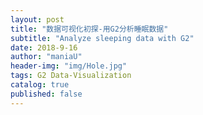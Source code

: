 ```yaml
---
layout: post
title: "数据可视化初探-用G2分析睡眠数据"
subtitle: "Analyze sleeping data with G2"
date: 2018-9-16
author: "maniaU"
header-img: "img/Hole.jpg"
tags: G2 Data-Visualization
catalog: true
published: false
---
```


<div id="mountNode"></div>

<div id="pieNode"></div>
<div id="radarNode"></div>
<div id="boxNode"></div>

<script src="/js/moment.js"></script>
<script src="https://gw.alipayobjects.com/os/antv/pkg/_antv.g2-3.2.8/dist/g2.min.js"></script>
<script src="https://gw.alipayobjects.com/os/antv/pkg/_antv.data-set-0.9.6/dist/data-set.min.js"></script>
<script>
var lineData = [
  {"month": "2017-1", "avg": 24968.18181818182},
  {"month": "2017-2", "avg": 25082.222222222223},
  {"month": "2017-3", "avg": 24936.774193548386},
  {"month": "2017-4", "avg": 24396},
  {"month": "2017-5", "avg": 25714.285714285714},
  {"month": "2017-6", "avg": 22760},
  {"month": "2017-7", "avg": 23498},
  {"month": "2017-8", "avg": 23178},
  {"month": "2017-9", "avg": 23198.571428571428},
  {"month": "2017-10", "avg": 23547.09677419355},
  {"month": "2017-11", "avg": 24668.88888888889},
  {"month": "2017-12", "avg": 25668.387096774193},
  {"month": "2018-1", "avg": 24514.83870967742},
  {"month": "2018-2", "avg": 24722.068965517243},
  {"month": "2018-3", "avg": 22894.736842105263},
  {"month": "2018-4", "avg": 25377.777777777777},
  {"month": "2018-5", "avg": 23483.571428571428},
  {"month": "2018-6", "avg": 21836},
  {"month": "2018-7", "avg": 21698.709677419356},
  {"month": "2018-8", "avg": 23662.758620689656}
]

var chart = new G2.Chart({
      container: "mountNode",
      forceFit: true,
      padding: [20, 20, 40, 30]
    });
    var newData = lineData.map(element => {
      element.avg = Number((element.avg / 3600).toFixed(2));
      var duration = moment.duration(element.avg * 1000);
      element.timeString = `${
        duration.get("hours") ? duration.get("hours") + "小时" : ""
      }${
        duration.get("minutes") ? duration.get("minutes") + "分" : ""
      }${duration.get("seconds")}`;
      return element;
    });
    chart.source(newData);
    chart.scale("avg", {
      min: 5,
      max: 8,
      alias: "睡眠平均时间(小时)"
    });
    chart.scale("month", {range: [0, 1], alias: "月份", tickCount: 10});
    chart.tooltip();
    chart.line().position("month*avg");
    chart
      .point()
      .position("month*avg")
      .size(4)
      .shape("circle")
      .style({
        stroke: "#fff",
        lineWidth: 1
      });
    chart.render();


var durationData = [
  {"duration": "3小时", "count": 10, "percent": 0.02},
  {"duration": "4小时", "count": 20, "percent": 0.03},
  {"duration": "5小时", "count": 55, "percent": 0.09},
  {"duration": "6小时", "count": 150, "percent": 0.25},
  {"duration": "7小时", "count": 219, "percent": 0.36},
  {"duration": "8小时", "count": 109, "percent": 0.18},
  {"duration": "9小时", "count": 33, "percent": 0.06},
  {"duration": "10小时", "count": 3, "percent": 0.01}
]

var pieChart = new G2.Chart({
      container: "pieNode",
      forceFit: true
    });
    pieChart.source(durationData, {
      percent: {
        formatter: function formatter(val) {
          val = val * 100 + "%";
          return val;
        }
      }
    });
    pieChart.coord("theta", {
      radius: 0.75
    });
    pieChart.tooltip({
      showTitle: false,
      itemTpl:
        '<li><span style="background-color:{color};" class="g2-tooltip-marker"></span>{name}: {value}次</li>'
    });
    pieChart
      .intervalStack()
      .position("percent")
      .color("duration")
      .label("percent", {
        formatter: function formatter(val, item) {
          return item.point.duration + ": " + val;
        }
      })
      .tooltip("duration*count", function(duration, count) {
        return {
          name: duration,
          value: count
        };
      })
      .style({
        lineWidth: 1,
        stroke: "#fff"
      });
    pieChart.render();

var weekdayData = [
  {
    "weekday": "星期一",
    "duration": 25189.53488372093,
    "awakeTime": 727.6744186046511,
    "lightSleepTime": 16702.325581395347,
    "soundSleepTime": 7759.53488372093
  },
  {
    "weekday": "星期二",
    "duration": 23471.566265060243,
    "awakeTime": 612.289156626506,
    "lightSleepTime": 15579.036144578313,
    "soundSleepTime": 7280.240963855422
  },
  {
    "weekday": "星期三",
    "duration": 24564,
    "awakeTime": 708,
    "lightSleepTime": 16171.764705882353,
    "soundSleepTime": 7684.235294117647
  },
  {
    "weekday": "星期四",
    "duration": 23055,
    "awakeTime": 747.1428571428571,
    "lightSleepTime": 15167.857142857143,
    "soundSleepTime": 7140
  },
  {
    "weekday": "星期五",
    "duration": 23456.55172413793,
    "awakeTime": 711.7241379310345,
    "lightSleepTime": 14666.896551724138,
    "soundSleepTime": 8077.931034482759
  },
  {
    "weekday": "星期六",
    "duration": 24133.483146067414,
    "awakeTime": 664.0449438202247,
    "lightSleepTime": 15974.831460674157,
    "soundSleepTime": 7494.606741573034
  },
  {
    "weekday": "星期天",
    "duration": 24564.418604651164,
    "awakeTime": 1017.2093023255813,
    "lightSleepTime": 16012.32558139535,
    "soundSleepTime": 7534.883720930233
  }
]
var newWeekdayData = weekdayData.map(one => {
  one.duration = Number((one.duration / 3600).toFixed(2));
  one.awakeTime = Number((one.awakeTime / 3600).toFixed(2));
  one.lightSleepTime = Number((one.lightSleepTime / 3600).toFixed(2));
  one.soundSleepTime = Number((one.soundSleepTime / 3600).toFixed(2));
  return one;
});
var DataView = DataSet.DataView
var dv = new DataView().source(newWeekdayData);
dv.transform({
  type: "fold",
  fields: ["duration", "lightSleepTime", "soundSleepTime"], // 展开字段集
  key: "weekDay", // key字段
  value: "time" // value字段
});
var radarChart = new G2.Chart({
  container: "radarNode",
  forceFit: true,
  padding: [20, 20, 95, 20]
});
radarChart.source(dv, {
  time: {
    min: 0,
    max: 8
  }
});
radarChart.coord("polar", {
  radius: 0.8
});
radarChart.axis("weekday", {
  line: null,
  tickLine: null,
  grid: {
    lineStyle: {
      lineDash: null
    },
    hideFirstLine: false
  }
});
radarChart.axis("time", {
  line: null,
  tickLine: null,
  grid: {
    type: "polygon",
    lineStyle: {
      lineDash: null
    }
  }
});
radarChart.legend("weekDay", {
  marker: "circle",
  offset: 30
});
radarChart
  .line()
  .position("weekday*time")
  .color("weekDay")
  .size(2);
radarChart
  .point()
  .position("weekday*time")
  .color("weekDay")
  .shape("circle")
  .size(4)
  .style({
    stroke: "#fff",
    lineWidth: 1,
    fillOpacity: 1
  });
radarChart.render();


var boxData = [
  {"startTime": 3.6, "endTime": 9.383333333333333},
  {"startTime": 1.9166666666666665, "endTime": 5.483333333333333},
  {"startTime": 1.25, "endTime": 9.133333333333333},
  {"startTime": 0.7666666666666667, "endTime": 6.016666666666667},
  {"startTime": 0.15, "endTime": 6.983333333333333},
  {"startTime": 1.55, "endTime": 9.316666666666666},
  {"startTime": 3.283333333333333, "endTime": 9.75},
  {"startTime": 2.066666666666667, "endTime": 9.616666666666667},
  {"startTime": 2.6333333333333333, "endTime": 8.55},
  {"startTime": 0.9833333333333333, "endTime": 8.183333333333334},
  {"startTime": 1.3, "endTime": 7.583333333333333},
  {"startTime": 2.966666666666667, "endTime": 9.433333333333334},
  {"startTime": 1.8666666666666667, "endTime": 9.3},
  {"startTime": 2.3833333333333333, "endTime": 8.966666666666667},
  {"startTime": 1.5666666666666667, "endTime": 10.066666666666666},
  {"startTime": 2.3, "endTime": 8.45},
  {"startTime": 0.5333333333333333, "endTime": 8.833333333333334},
  {"startTime": 1.1166666666666667, "endTime": 8.4},
  {"startTime": 0.8333333333333334, "endTime": 9.65},
  {"startTime": 1.6, "endTime": 9.816666666666666},
  {"startTime": 1.95, "endTime": 6.933333333333334},
  {"startTime": 23.7, "endTime": 9.05},
  {"startTime": 3.9833333333333334, "endTime": 11.65},
  {"startTime": 2.8, "endTime": 9.983333333333333},
  {"startTime": 1.1833333333333333, "endTime": 9.783333333333333},
  {"startTime": 2.65, "endTime": 9.966666666666667},
  {"startTime": 2.466666666666667, "endTime": 9.616666666666667},
  {"startTime": 1.1833333333333333, "endTime": 7.516666666666667},
  {"startTime": 1.1833333333333333, "endTime": 7.733333333333333},
  {"startTime": 2.9833333333333334, "endTime": 9.75},
  {"startTime": 1.9, "endTime": 8.45},
  {"startTime": 1.1833333333333333, "endTime": 10.05},
  {"startTime": 2.05, "endTime": 7.733333333333333},
  {"startTime": 1.6666666666666665, "endTime": 9.216666666666667},
  {"startTime": 1.2833333333333332, "endTime": 8.683333333333334},
  {"startTime": 2.3, "endTime": 10.033333333333333},
  {"startTime": 2.2666666666666666, "endTime": 8.4},
  {"startTime": 0.8666666666666667, "endTime": 7.733333333333333},
  {"startTime": 3.75, "endTime": 10.6},
  {"startTime": 1.7833333333333332, "endTime": 10.266666666666667},
  {"startTime": 2.2, "endTime": 7.766666666666667},
  {"startTime": 2.15, "endTime": 8.383333333333333},
  {"startTime": 1.2333333333333334, "endTime": 5.566666666666666},
  {"startTime": 0.9166666666666666, "endTime": 7.9},
  {"startTime": 1.95, "endTime": 8.966666666666667},
  {"startTime": 2.8666666666666667, "endTime": 8.966666666666667},
  {"startTime": 2, "endTime": 10.233333333333333},
  {"startTime": 1.2833333333333332, "endTime": 6.6},
  {"startTime": 23.616666666666667, "endTime": 8.266666666666667},
  {"startTime": 1.05, "endTime": 8.45},
  {"startTime": 0.9333333333333333, "endTime": 8.533333333333333},
  {"startTime": 0.7333333333333333, "endTime": 8.483333333333333},
  {"startTime": 3.066666666666667, "endTime": 9.566666666666666},
  {"startTime": 1.95, "endTime": 8.166666666666666},
  {"startTime": 1.2833333333333332, "endTime": 8.133333333333333},
  {"startTime": 0.75, "endTime": 7.95},
  {"startTime": 23.95, "endTime": 8.483333333333333},
  {"startTime": 1.2166666666666668, "endTime": 8.533333333333333},
  {"startTime": 1.9166666666666665, "endTime": 8.866666666666667},
  {"startTime": 0.9, "endTime": 9.733333333333333},
  {"startTime": 3.2, "endTime": 9.866666666666667},
  {"startTime": 3.8, "endTime": 8.1},
  {"startTime": 0.9833333333333333, "endTime": 8.9},
  {"startTime": 1.7666666666666666, "endTime": 8.5},
  {"startTime": 0.9, "endTime": 7.733333333333333},
  {"startTime": 1.1666666666666667, "endTime": 7.75},
  {"startTime": 1.6666666666666665, "endTime": 9.983333333333333},
  {"startTime": 1.2333333333333334, "endTime": 8.55},
  {"startTime": 0.4166666666666667, "endTime": 7.35},
  {"startTime": 2.0833333333333335, "endTime": 8.266666666666667},
  {"startTime": 2.3666666666666667, "endTime": 8.716666666666667},
  {"startTime": 1.5, "endTime": 8.85},
  {"startTime": 1.85, "endTime": 8.85},
  {"startTime": 1.5666666666666667, "endTime": 9.233333333333333},
  {"startTime": 2.1666666666666665, "endTime": 7.6},
  {"startTime": 1.4, "endTime": 8.316666666666666},
  {"startTime": 3.35, "endTime": 9.083333333333334},
  {"startTime": 0.5666666666666667, "endTime": 5.466666666666667},
  {"startTime": 1.1166666666666667, "endTime": 8.35},
  {"startTime": 1.3333333333333333, "endTime": 8.55},
  {"startTime": 1.6166666666666667, "endTime": 8.533333333333333},
  {"startTime": 2.0833333333333335, "endTime": 11.116666666666667},
  {"startTime": 0.8, "endTime": 8.916666666666666},
  {"startTime": 2.8666666666666667, "endTime": 8.866666666666667},
  {"startTime": 0, "endTime": 8.25},
  {"startTime": 1.0666666666666667, "endTime": 8},
  {"startTime": 1.55, "endTime": 8.7},
  {"startTime": 1.8, "endTime": 8.683333333333334},
  {"startTime": 1.6666666666666665, "endTime": 9.25},
  {"startTime": 0.8666666666666667, "endTime": 8.566666666666666},
  {"startTime": 1.1, "endTime": 8.45},
  {"startTime": 1.7666666666666666, "endTime": 7.866666666666667},
  {"startTime": 2.3333333333333335, "endTime": 9.016666666666667},
  {"startTime": 1.9833333333333334, "endTime": 8.6},
  {"startTime": 1.2166666666666668, "endTime": 8.566666666666666},
  {"startTime": 4.033333333333333, "endTime": 9.65},
  {"startTime": 1.65, "endTime": 7.733333333333333},
  {"startTime": 1.1166666666666667, "endTime": 8.233333333333333},
  {"startTime": 1.3833333333333333, "endTime": 4.666666666666667},
  {"startTime": 0.3333333333333333, "endTime": 8.483333333333333},
  {"startTime": 0.9833333333333333, "endTime": 8.566666666666666},
  {"startTime": 0.95, "endTime": 8.483333333333333},
  {"startTime": 1.0666666666666667, "endTime": 8.616666666666667},
  {"startTime": 0.6166666666666667, "endTime": 6.033333333333333},
  {"startTime": 1.25, "endTime": 6.916666666666667},
  {"startTime": 1.1, "endTime": 8.05},
  {"startTime": 3.2333333333333334, "endTime": 7.716666666666667},
  {"startTime": 0.36666666666666664, "endTime": 6.733333333333333},
  {"startTime": 0.85, "endTime": 8.066666666666666},
  {"startTime": 0.6, "endTime": 6.216666666666667},
  {"startTime": 0.48333333333333334, "endTime": 7.916666666666667},
  {"startTime": 4.3, "endTime": 9.016666666666667},
  {"startTime": 23.833333333333332, "endTime": 8.4},
  {"startTime": 0.16666666666666666, "endTime": 8.433333333333334},
  {"startTime": 1.3333333333333333, "endTime": 8.666666666666666},
  {"startTime": 1.5333333333333332, "endTime": 10.233333333333333},
  {"startTime": 0.31666666666666665, "endTime": 8.45},
  {"startTime": 23.85, "endTime": 7.35},
  {"startTime": 0.23333333333333334, "endTime": 6.933333333333334},
  {"startTime": 0.05, "endTime": 8.316666666666666},
  {"startTime": 2.4333333333333336, "endTime": 8.766666666666667},
  {"startTime": 1.55, "endTime": 8.7},
  {"startTime": 1.85, "endTime": 8.083333333333334},
  {"startTime": 1.5166666666666666, "endTime": 7.866666666666667},
  {"startTime": 23.133333333333333, "endTime": 8.4},
  {"startTime": 1.0666666666666667, "endTime": 8.866666666666667},
  {"startTime": 2.6666666666666665, "endTime": 7.8},
  {"startTime": 1.55, "endTime": 8.55},
  {"startTime": 1.2833333333333332, "endTime": 9.283333333333333},
  {"startTime": 2.0166666666666666, "endTime": 8.4},
  {"startTime": 2.2666666666666666, "endTime": 11.416666666666666},
  {"startTime": 1.15, "endTime": 7.35},
  {"startTime": 1.8333333333333335, "endTime": 7.416666666666667},
  {"startTime": 0.9833333333333333, "endTime": 8.616666666666667},
  {"startTime": 2.4833333333333334, "endTime": 8.516666666666667},
  {"startTime": 1.9166666666666665, "endTime": 8.633333333333333},
  {"startTime": 1.9666666666666668, "endTime": 8.866666666666667},
  {"startTime": 1.4666666666666668, "endTime": 7.983333333333333},
  {"startTime": 1.4666666666666668, "endTime": 8.5},
  {"startTime": 2.75, "endTime": 8.416666666666666},
  {"startTime": 2.25, "endTime": 7.666666666666667},
  {"startTime": 0.7, "endTime": 9.683333333333334},
  {"startTime": 1.75, "endTime": 8.483333333333333},
  {"startTime": 2.75, "endTime": 8.366666666666667},
  {"startTime": 2.2666666666666666, "endTime": 8.766666666666667},
  {"startTime": 2.7666666666666666, "endTime": 8.8},
  {"startTime": 2.1166666666666667, "endTime": 9.033333333333333},
  {"startTime": 3.3166666666666664, "endTime": 8.816666666666666},
  {"startTime": 2.95, "endTime": 9.483333333333333},
  {"startTime": 1.8333333333333335, "endTime": 8.683333333333334},
  {"startTime": 4.033333333333333, "endTime": 8.75},
  {"startTime": 2.033333333333333, "endTime": 8.966666666666667},
  {"startTime": 1.7833333333333332, "endTime": 8.333333333333334},
  {"startTime": 4.616666666666667, "endTime": 9.133333333333333},
  {"startTime": 0.95, "endTime": 8.116666666666667},
  {"startTime": 2.8, "endTime": 7.733333333333333},
  {"startTime": 1, "endTime": 8.683333333333334},
  {"startTime": 3.2, "endTime": 8.483333333333333},
  {"startTime": 1.45, "endTime": 8.383333333333333},
  {"startTime": 1.4166666666666667, "endTime": 4.716666666666667},
  {"startTime": 3.3166666666666664, "endTime": 8.233333333333333},
  {"startTime": 1.8333333333333335, "endTime": 8.9},
  {"startTime": 2.8166666666666664, "endTime": 9.4},
  {"startTime": 1.1833333333333333, "endTime": 9},
  {"startTime": 1.95, "endTime": 8.666666666666666},
  {"startTime": 1.6166666666666667, "endTime": 8.616666666666667},
  {"startTime": 0.9833333333333333, "endTime": 7.266666666666667},
  {"startTime": 0.9833333333333333, "endTime": 8.466666666666667},
  {"startTime": 3.65, "endTime": 9.9},
  {"startTime": 1.2333333333333334, "endTime": 7.9},
  {"startTime": 1.0833333333333333, "endTime": 8.283333333333333},
  {"startTime": 0.75, "endTime": 8.25},
  {"startTime": 0.7666666666666667, "endTime": 8.333333333333334},
  {"startTime": 1.05, "endTime": 8.316666666666666},
  {"startTime": 2.4166666666666665, "endTime": 8.55},
  {"startTime": 0.9166666666666666, "endTime": 8.233333333333333},
  {"startTime": 1.95, "endTime": 9.916666666666666},
  {"startTime": 1.8166666666666667, "endTime": 8.7},
  {"startTime": 0.95, "endTime": 8.25},
  {"startTime": 1.9333333333333333, "endTime": 7.683333333333334},
  {"startTime": 3.3666666666666667, "endTime": 8.733333333333333},
  {"startTime": 3.0166666666666666, "endTime": 8.65},
  {"startTime": 2.7, "endTime": 8.266666666666667},
  {"startTime": 2.75, "endTime": 8.45},
  {"startTime": 1.85, "endTime": 8.883333333333333},
  {"startTime": 1.6833333333333333, "endTime": 8.766666666666667},
  {"startTime": 1.6333333333333333, "endTime": 8.983333333333333},
  {"startTime": 1.15, "endTime": 8.266666666666667},
  {"startTime": 2.4333333333333336, "endTime": 8.9},
  {"startTime": 2.25, "endTime": 7.033333333333333},
  {"startTime": 1.9333333333333333, "endTime": 8.716666666666667},
  {"startTime": 3.066666666666667, "endTime": 7.766666666666667},
  {"startTime": 1.5333333333333332, "endTime": 8.066666666666666},
  {"startTime": 2.8333333333333335, "endTime": 8.366666666666667},
  {"startTime": 1.75, "endTime": 8.516666666666667},
  {"startTime": 2.216666666666667, "endTime": 8.566666666666666},
  {"startTime": 3.2333333333333334, "endTime": 8.866666666666667},
  {"startTime": 1, "endTime": 8.616666666666667},
  {"startTime": 1.7166666666666668, "endTime": 6.283333333333333},
  {"startTime": 1.25, "endTime": 8.816666666666666},
  {"startTime": 2.4, "endTime": 8.85},
  {"startTime": 2.5666666666666664, "endTime": 8.75},
  {"startTime": 3.1333333333333333, "endTime": 8.9},
  {"startTime": 3.2333333333333334, "endTime": 9.733333333333333},
  {"startTime": 2.3166666666666664, "endTime": 7.816666666666666},
  {"startTime": 4.066666666666666, "endTime": 9.066666666666666},
  {"startTime": 4.05, "endTime": 8.9},
  {"startTime": 1.9166666666666665, "endTime": 9.466666666666667},
  {"startTime": 0.5333333333333333, "endTime": 8.95},
  {"startTime": 3.6166666666666667, "endTime": 8.283333333333333},
  {"startTime": 23.75, "endTime": 7.833333333333333},
  {"startTime": 1.1666666666666667, "endTime": 8.133333333333333},
  {"startTime": 0.5666666666666667, "endTime": 8.916666666666666},
  {"startTime": 3.3666666666666667, "endTime": 10.133333333333333},
  {"startTime": 1.75, "endTime": 8.183333333333334},
  {"startTime": 3.05, "endTime": 8.216666666666667},
  {"startTime": 3.066666666666667, "endTime": 9.1},
  {"startTime": 0.9833333333333333, "endTime": 8.116666666666667},
  {"startTime": 0.7333333333333333, "endTime": 8.1},
  {"startTime": 0.08333333333333333, "endTime": 8.333333333333334},
  {"startTime": 1.2666666666666666, "endTime": 7.85},
  {"startTime": 22.566666666666666, "endTime": 3.4166666666666665},
  {"startTime": 4.8, "endTime": 9.166666666666666},
  {"startTime": 2.85, "endTime": 9.783333333333333},
  {"startTime": 1.3833333333333333, "endTime": 8.466666666666667},
  {"startTime": 0.6833333333333333, "endTime": 8.266666666666667},
  {"startTime": 1.4833333333333334, "endTime": 7.583333333333333},
  {"startTime": 1.9333333333333333, "endTime": 8.016666666666667},
  {"startTime": 1.2333333333333334, "endTime": 8.333333333333334},
  {"startTime": 2.8, "endTime": 7.616666666666667},
  {"startTime": 0.13333333333333333, "endTime": 7.066666666666666},
  {"startTime": 0.7666666666666667, "endTime": 8.383333333333333},
  {"startTime": 1, "endTime": 8.616666666666667},
  {"startTime": 0.9, "endTime": 8.483333333333333},
  {"startTime": 2, "endTime": 7.866666666666667},
  {"startTime": 1.7833333333333332, "endTime": 6.916666666666667},
  {"startTime": 0.6666666666666666, "endTime": 7.433333333333334},
  {"startTime": 1.5666666666666667, "endTime": 10.25},
  {"startTime": 1.3833333333333333, "endTime": 7.816666666666666},
  {"startTime": 1.1333333333333333, "endTime": 8.016666666666667},
  {"startTime": 1.3666666666666667, "endTime": 8.433333333333334},
  {"startTime": 2.216666666666667, "endTime": 9.05},
  {"startTime": 1.5, "endTime": 9.033333333333333},
  {"startTime": 2.283333333333333, "endTime": 9.683333333333334},
  {"startTime": 1.45, "endTime": 8.8},
  {"startTime": 3.283333333333333, "endTime": 9.316666666666666},
  {"startTime": 4.016666666666667, "endTime": 9.05},
  {"startTime": 1.0333333333333334, "endTime": 8.05},
  {"startTime": 1.65, "endTime": 8.116666666666667},
  {"startTime": 23.066666666666666, "endTime": 5.95},
  {"startTime": 0.8833333333333333, "endTime": 8.183333333333334},
  {"startTime": 2.533333333333333, "endTime": 8.316666666666666},
  {"startTime": 3.0166666666666666, "endTime": 8.45},
  {"startTime": 0.9, "endTime": 4.4},
  {"startTime": 4.816666666666666, "endTime": 8.833333333333334},
  {"startTime": 3.25, "endTime": 8.6},
  {"startTime": 1.0666666666666667, "endTime": 8.816666666666666},
  {"startTime": 2.7333333333333334, "endTime": 10.183333333333334},
  {"startTime": 1.5, "endTime": 8.383333333333333},
  {"startTime": 1.95, "endTime": 5.4},
  {"startTime": 0.4666666666666667, "endTime": 6.583333333333333},
  {"startTime": 1.25, "endTime": 6.65},
  {"startTime": 2.1, "endTime": 8.783333333333333},
  {"startTime": 1.5166666666666666, "endTime": 6.016666666666667},
  {"startTime": 1.2166666666666668, "endTime": 5.766666666666667},
  {"startTime": 0.016666666666666666, "endTime": 9.016666666666667},
  {"startTime": 3.3833333333333333, "endTime": 8.6},
  {"startTime": 1.3, "endTime": 8.483333333333333},
  {"startTime": 0.7166666666666667, "endTime": 8.333333333333334},
  {"startTime": 1.55, "endTime": 8.283333333333333},
  {"startTime": 1.5, "endTime": 9.45},
  {"startTime": 0.7166666666666667, "endTime": 8.033333333333333},
  {"startTime": 1.0666666666666667, "endTime": 8.516666666666667},
  {"startTime": 1.45, "endTime": 8.066666666666666},
  {"startTime": 1.8, "endTime": 8.716666666666667},
  {"startTime": 2.4166666666666665, "endTime": 8.8},
  {"startTime": 1.9333333333333333, "endTime": 10.55},
  {"startTime": 3.8666666666666667, "endTime": 9.416666666666666},
  {"startTime": 2.6833333333333336, "endTime": 8.6},
  {"startTime": 0.45, "endTime": 7.583333333333333},
  {"startTime": 1.0833333333333333, "endTime": 7.233333333333333},
  {"startTime": 1.5166666666666666, "endTime": 7.716666666666667},
  {"startTime": 0.9666666666666667, "endTime": 8.2},
  {"startTime": 1.0333333333333334, "endTime": 7.2},
  {"startTime": 2.4333333333333336, "endTime": 8.65},
  {"startTime": 1.35, "endTime": 7.966666666666667},
  {"startTime": 3.1333333333333333, "endTime": 8.933333333333334},
  {"startTime": 3.1, "endTime": 7.15},
  {"startTime": 0.8333333333333334, "endTime": 8.35},
  {"startTime": 0.7666666666666667, "endTime": 7.45},
  {"startTime": 0.85, "endTime": 7.6},
  {"startTime": 0.38333333333333336, "endTime": 7.566666666666666},
  {"startTime": 1.1333333333333333, "endTime": 7.416666666666667},
  {"startTime": 1.0166666666666666, "endTime": 7.6},
  {"startTime": 1.8166666666666667, "endTime": 8.85},
  {"startTime": 23.916666666666668, "endTime": 8.366666666666667},
  {"startTime": 1.75, "endTime": 8.2},
  {"startTime": 2.6333333333333333, "endTime": 9.266666666666667},
  {"startTime": 1.75, "endTime": 8.283333333333333},
  {"startTime": 23.733333333333334, "endTime": 8.283333333333333},
  {"startTime": 2.1, "endTime": 8.15},
  {"startTime": 1.5166666666666666, "endTime": 7.15},
  {"startTime": 1.8833333333333333, "endTime": 8.516666666666667},
  {"startTime": 1.6166666666666667, "endTime": 8.733333333333333},
  {"startTime": 1.6666666666666665, "endTime": 7.966666666666667},
  {"startTime": 23.5, "endTime": 7.133333333333334},
  {"startTime": 0.18333333333333332, "endTime": 7.5},
  {"startTime": 0.38333333333333336, "endTime": 8.35},
  {"startTime": 2.2, "endTime": 8.5},
  {"startTime": 22.133333333333333, "endTime": 5.733333333333333},
  {"startTime": 2.6, "endTime": 8.916666666666666},
  {"startTime": 0.7833333333333333, "endTime": 8.383333333333333},
  {"startTime": 1.0166666666666666, "endTime": 7.066666666666666},
  {"startTime": 1.05, "endTime": 8.85},
  {"startTime": 1.7333333333333334, "endTime": 8.766666666666667},
  {"startTime": 1.55, "endTime": 7.883333333333333},
  {"startTime": 0.9833333333333333, "endTime": 7.933333333333334},
  {"startTime": 0.65, "endTime": 8.566666666666666},
  {"startTime": 0.5333333333333333, "endTime": 8.85},
  {"startTime": 23.7, "endTime": 6.55},
  {"startTime": 3.5, "endTime": 9.533333333333333},
  {"startTime": 1.5166666666666666, "endTime": 7.65},
  {"startTime": 1.3, "endTime": 9.383333333333333},
  {"startTime": 0.7, "endTime": 9.283333333333333},
  {"startTime": 4.15, "endTime": 8.733333333333333},
  {"startTime": 0.6166666666666667, "endTime": 8.35},
  {"startTime": 0.65, "endTime": 7.233333333333333},
  {"startTime": 2.6, "endTime": 7.766666666666667},
  {"startTime": 23.333333333333332, "endTime": 7.016666666666667},
  {"startTime": 23.533333333333335, "endTime": 9.916666666666666},
  {"startTime": 1.3, "endTime": 8.533333333333333},
  {"startTime": 4.45, "endTime": 8.666666666666666},
  {"startTime": 0.55, "endTime": 8.95},
  {"startTime": 1.7333333333333334, "endTime": 8.15},
  {"startTime": 0.8833333333333333, "endTime": 9},
  {"startTime": 0.45, "endTime": 7.333333333333333},
  {"startTime": 0.65, "endTime": 9.633333333333333},
  {"startTime": 0.36666666666666664, "endTime": 9.683333333333334},
  {"startTime": 0.5666666666666667, "endTime": 7.533333333333333},
  {"startTime": 1.5166666666666666, "endTime": 8.316666666666666},
  {"startTime": 1.2666666666666666, "endTime": 7.666666666666667},
  {"startTime": 1.0166666666666666, "endTime": 8.75},
  {"startTime": 1.9833333333333334, "endTime": 8.35},
  {"startTime": 1.9833333333333334, "endTime": 6.216666666666667},
  {"startTime": 23.85, "endTime": 8.45},
  {"startTime": 1.7333333333333334, "endTime": 8.766666666666667},
  {"startTime": 1.55, "endTime": 7.883333333333333},
  {"startTime": 0.9833333333333333, "endTime": 7.933333333333334},
  {"startTime": 0.65, "endTime": 8.566666666666666},
  {"startTime": 0.5333333333333333, "endTime": 8.85},
  {"startTime": 23.7, "endTime": 6.55},
  {"startTime": 3.5, "endTime": 9.533333333333333},
  {"startTime": 1.5166666666666666, "endTime": 7.65},
  {"startTime": 1.3, "endTime": 9.383333333333333},
  {"startTime": 0.7, "endTime": 9.283333333333333},
  {"startTime": 4.15, "endTime": 8.733333333333333},
  {"startTime": 0.6166666666666667, "endTime": 8.35},
  {"startTime": 0.65, "endTime": 7.233333333333333},
  {"startTime": 2.6, "endTime": 7.766666666666667},
  {"startTime": 23.333333333333332, "endTime": 7.016666666666667},
  {"startTime": 23.533333333333335, "endTime": 9.916666666666666},
  {"startTime": 1.3, "endTime": 8.533333333333333},
  {"startTime": 4.45, "endTime": 8.666666666666666},
  {"startTime": 0.55, "endTime": 8.95},
  {"startTime": 1.7333333333333334, "endTime": 8.15},
  {"startTime": 0.8833333333333333, "endTime": 9},
  {"startTime": 0.45, "endTime": 7.333333333333333},
  {"startTime": 0.65, "endTime": 9.633333333333333},
  {"startTime": 0.36666666666666664, "endTime": 9.683333333333334},
  {"startTime": 0.5666666666666667, "endTime": 7.533333333333333},
  {"startTime": 1.5166666666666666, "endTime": 8.316666666666666},
  {"startTime": 1.2666666666666666, "endTime": 7.666666666666667},
  {"startTime": 1.0166666666666666, "endTime": 8.75},
  {"startTime": 1.9833333333333334, "endTime": 8.35},
  {"startTime": 1.9833333333333334, "endTime": 6.216666666666667},
  {"startTime": 23.85, "endTime": 8.45},
  {"startTime": 0.9333333333333333, "endTime": 6.783333333333333},
  {"startTime": 0.23333333333333334, "endTime": 8.733333333333333},
  {"startTime": 1.45, "endTime": 8.216666666666667},
  {"startTime": 1.1, "endTime": 8.633333333333333},
  {"startTime": 1.4333333333333333, "endTime": 8.366666666666667},
  {"startTime": 2.2666666666666666, "endTime": 8.133333333333333},
  {"startTime": 23.283333333333335, "endTime": 7.816666666666666},
  {"startTime": 1.55, "endTime": 8.783333333333333},
  {"startTime": 1.2, "endTime": 8.633333333333333},
  {"startTime": 1.1833333333333333, "endTime": 8.95},
  {"startTime": 1.1333333333333333, "endTime": 8.766666666666667},
  {"startTime": 1.6166666666666667, "endTime": 8.416666666666666},
  {"startTime": 3.4333333333333336, "endTime": 9.633333333333333},
  {"startTime": 1.2666666666666666, "endTime": 9.016666666666667},
  {"startTime": 1.0666666666666667, "endTime": 7.366666666666666},
  {"startTime": 2.5166666666666666, "endTime": 8.216666666666667},
  {"startTime": 2, "endTime": 7.533333333333333},
  {"startTime": 1.8, "endTime": 7.816666666666666},
  {"startTime": 2.466666666666667, "endTime": 8.4},
  {"startTime": 1.7833333333333332, "endTime": 8.566666666666666},
  {"startTime": 3.8333333333333335, "endTime": 8.066666666666666},
  {"startTime": 1.8166666666666667, "endTime": 8.55},
  {"startTime": 0.8666666666666667, "endTime": 8.483333333333333},
  {"startTime": 1.55, "endTime": 8.2},
  {"startTime": 2.3333333333333335, "endTime": 8.566666666666666},
  {"startTime": 0.9666666666666667, "endTime": 8.216666666666667},
  {"startTime": 1.1, "endTime": 9.05},
  {"startTime": 1.9, "endTime": 10.283333333333333},
  {"startTime": 2.1166666666666667, "endTime": 8.5},
  {"startTime": 1.3666666666666667, "endTime": 8.066666666666666},
  {"startTime": 3.05, "endTime": 8.95},
  {"startTime": 2.0166666666666666, "endTime": 8.433333333333334},
  {"startTime": 1.45, "endTime": 8.016666666666667},
  {"startTime": 0.8833333333333333, "endTime": 10.6},
  {"startTime": 3.7666666666666666, "endTime": 8.733333333333333},
  {"startTime": 0.8333333333333334, "endTime": 8.416666666666666},
  {"startTime": 0.9333333333333333, "endTime": 8.516666666666667},
  {"startTime": 1.6833333333333333, "endTime": 7.216666666666667},
  {"startTime": 2.4833333333333334, "endTime": 8.283333333333333},
  {"startTime": 1.5833333333333335, "endTime": 8.616666666666667},
  {"startTime": 2.4833333333333334, "endTime": 9.9},
  {"startTime": 2.15, "endTime": 8.9},
  {"startTime": 3.4, "endTime": 9.133333333333333},
  {"startTime": 1.7, "endTime": 8.583333333333334},
  {"startTime": 1.5, "endTime": 8.316666666666666},
  {"startTime": 23.8, "endTime": 10.916666666666666},
  {"startTime": 4.4, "endTime": 10.3},
  {"startTime": 3.283333333333333, "endTime": 8.433333333333334},
  {"startTime": 2.1666666666666665, "endTime": 9.566666666666666},
  {"startTime": 21.9, "endTime": 0.55},
  {"startTime": 2.95, "endTime": 11.183333333333334},
  {"startTime": 23.9, "endTime": 8.3},
  {"startTime": 4.116666666666666, "endTime": 9.083333333333334},
  {"startTime": 1.3333333333333333, "endTime": 8.866666666666667},
  {"startTime": 0.8833333333333333, "endTime": 7.783333333333333},
  {"startTime": 1.3, "endTime": 9.033333333333333},
  {"startTime": 3.3833333333333333, "endTime": 10.516666666666667},
  {"startTime": 2.5833333333333335, "endTime": 8.633333333333333},
  {"startTime": 0.85, "endTime": 8.616666666666667},
  {"startTime": 1.6, "endTime": 9.016666666666667},
  {"startTime": 2.15, "endTime": 8.433333333333334},
  {"startTime": 0.8, "endTime": 8.65},
  {"startTime": 4.416666666666667, "endTime": 8.65},
  {"startTime": 2.2333333333333334, "endTime": 7.916666666666667},
  {"startTime": 0.21666666666666667, "endTime": 7.633333333333333},
  {"startTime": 1.0166666666666666, "endTime": 7.883333333333333},
  {"startTime": 0.15, "endTime": 7.4},
  {"startTime": 1.2, "endTime": 8.133333333333333},
  {"startTime": 0.7833333333333333, "endTime": 8.7},
  {"startTime": 2.066666666666667, "endTime": 9.05},
  {"startTime": 2.85, "endTime": 8.55},
  {"startTime": 0.4166666666666667, "endTime": 7.2},
  {"startTime": 1.2, "endTime": 8.383333333333333},
  {"startTime": 0.5, "endTime": 7.466666666666667},
  {"startTime": 2.6833333333333336, "endTime": 8.5},
  {"startTime": 2.533333333333333, "endTime": 8.733333333333333},
  {"startTime": 4.55, "endTime": 10.233333333333333},
  {"startTime": 3.65, "endTime": 6.733333333333333},
  {"startTime": 2.783333333333333, "endTime": 8.783333333333333},
  {"startTime": 0.5333333333333333, "endTime": 7.133333333333334},
  {"startTime": 2.5166666666666666, "endTime": 8.133333333333333},
  {"startTime": 0.5666666666666667, "endTime": 9.283333333333333},
  {"startTime": 23.85, "endTime": 8.416666666666666},
  {"startTime": 1.95, "endTime": 8.633333333333333},
  {"startTime": 0.18333333333333332, "endTime": 7.316666666666666},
  {"startTime": 0.31666666666666665, "endTime": 8.4},
  {"startTime": 0.5333333333333333, "endTime": 8.316666666666666},
  {"startTime": 1.2666666666666666, "endTime": 8.033333333333333},
  {"startTime": 0.7333333333333333, "endTime": 7.766666666666667},
  {"startTime": 1.75, "endTime": 8.95},
  {"startTime": 1.1666666666666667, "endTime": 9},
  {"startTime": 1.0666666666666667, "endTime": 8.05},
  {"startTime": 1.5, "endTime": 8.283333333333333},
  {"startTime": 2.2, "endTime": 7.5},
  {"startTime": 1.0833333333333333, "endTime": 8.516666666666667},
  {"startTime": 3.15, "endTime": 8.866666666666667},
  {"startTime": 0.9666666666666667, "endTime": 8.933333333333334},
  {"startTime": 0.7333333333333333, "endTime": 8.6},
  {"startTime": 3.033333333333333, "endTime": 8.7},
  {"startTime": 1.7, "endTime": 8.766666666666667},
  {"startTime": 1.3333333333333333, "endTime": 8.816666666666666},
  {"startTime": 1.4333333333333333, "endTime": 8.583333333333334},
  {"startTime": 1.1333333333333333, "endTime": 7.15},
  {"startTime": 0.9666666666666667, "endTime": 8.066666666666666},
  {"startTime": 0.75, "endTime": 7.933333333333334},
  {"startTime": 1.6166666666666667, "endTime": 8.216666666666667},
  {"startTime": 0.8, "endTime": 7.2},
  {"startTime": 0.9666666666666667, "endTime": 8.6},
  {"startTime": 0.31666666666666665, "endTime": 6.933333333333334},
  {"startTime": 0.65, "endTime": 8.083333333333334},
  {"startTime": 2.65, "endTime": 8.716666666666667},
  {"startTime": 1.5833333333333335, "endTime": 7.45},
  {"startTime": 1.9, "endTime": 8.05},
  {"startTime": 0.9, "endTime": 7.35},
  {"startTime": 23.083333333333332, "endTime": 6.783333333333333},
  {"startTime": 0.8666666666666667, "endTime": 7.766666666666667},
  {"startTime": 0.65, "endTime": 7.416666666666667},
  {"startTime": 1.25, "endTime": 7.9},
  {"startTime": 1.3, "endTime": 6.683333333333334},
  {"startTime": 2.3666666666666667, "endTime": 8.233333333333333},
  {"startTime": 2.25, "endTime": 8.283333333333333},
  {"startTime": 0.95, "endTime": 8.183333333333334},
  {"startTime": 20.166666666666668, "endTime": 0.016666666666666666},
  {"startTime": 22.716666666666665, "endTime": 4.816666666666666},
  {"startTime": 22.766666666666666, "endTime": 6.933333333333334},
  {"startTime": 0.6666666666666666, "endTime": 7.05},
  {"startTime": 1.0333333333333334, "endTime": 5.966666666666667},
  {"startTime": 23.083333333333332, "endTime": 4.35},
  {"startTime": 22.733333333333334, "endTime": 5.633333333333333},
  {"startTime": 23.566666666666666, "endTime": 7.533333333333333},
  {"startTime": 23.166666666666668, "endTime": 6.566666666666666},
  {"startTime": 0.7666666666666667, "endTime": 5.566666666666666},
  {"startTime": 21.8, "endTime": 6.95},
  {"startTime": 23.35, "endTime": 5.933333333333334},
  {"startTime": 23.65, "endTime": 7.383333333333334},
  {"startTime": 0.5333333333333333, "endTime": 6.166666666666667},
  {"startTime": 1.4166666666666667, "endTime": 7.483333333333333},
  {"startTime": 0.06666666666666667, "endTime": 2.716666666666667},
  {"startTime": 3.2333333333333334, "endTime": 8.066666666666666},
  {"startTime": 1.8833333333333333, "endTime": 8.033333333333333},
  {"startTime": 1.5166666666666666, "endTime": 7.3},
  {"startTime": 2.216666666666667, "endTime": 8.833333333333334},
  {"startTime": 1.0333333333333334, "endTime": 7.016666666666667},
  {"startTime": 2.1333333333333333, "endTime": 7.666666666666667},
  {"startTime": 1.2666666666666666, "endTime": 7.533333333333333},
  {"startTime": 1.4, "endTime": 8.483333333333333},
  {"startTime": 0.55, "endTime": 7.15},
  {"startTime": 0.13333333333333333, "endTime": 6.783333333333333},
  {"startTime": 1.8166666666666667, "endTime": 8.35},
  {"startTime": 4.05, "endTime": 9.866666666666667},
  {"startTime": 23.816666666666666, "endTime": 2.5166666666666666},
  {"startTime": 1.5666666666666667, "endTime": 9.283333333333333},
  {"startTime": 0.8833333333333333, "endTime": 8.216666666666667},
  {"startTime": 2.8833333333333333, "endTime": 8.066666666666666},
  {"startTime": 2.6166666666666667, "endTime": 7.983333333333333},
  {"startTime": 4.633333333333333, "endTime": 10.083333333333334},
  {"startTime": 3.35, "endTime": 10.3},
  {"startTime": 4.1, "endTime": 10.35},
  {"startTime": 1.8, "endTime": 9.35},
  {"startTime": 0.5, "endTime": 7.65},
  {"startTime": 4.283333333333333, "endTime": 8.55},
  {"startTime": 1.4333333333333333, "endTime": 8.366666666666667},
  {"startTime": 0.5333333333333333, "endTime": 6.95},
  {"startTime": 1.6, "endTime": 8.366666666666667},
  {"startTime": 4, "endTime": 8.866666666666667},
  {"startTime": 4.916666666666667, "endTime": 8.333333333333334},
  {"startTime": 1.9, "endTime": 8.433333333333334},
  {"startTime": 0.18333333333333332, "endTime": 8.216666666666667},
  {"startTime": 1.6333333333333333, "endTime": 8.183333333333334},
  {"startTime": 1.8666666666666667, "endTime": 8.283333333333333},
  {"startTime": 1.0833333333333333, "endTime": 8.6},
  {"startTime": 0.21666666666666667, "endTime": 6.55},
  {"startTime": 1.05, "endTime": 8.05},
  {"startTime": 4.433333333333334, "endTime": 8},
  {"startTime": 0.4666666666666667, "endTime": 3.1166666666666667},
  {"startTime": 4.733333333333333, "endTime": 7.75},
  {"startTime": 0.65, "endTime": 7.516666666666667},
  {"startTime": 1.8666666666666667, "endTime": 9.283333333333333},
  {"startTime": 1.85, "endTime": 9.316666666666666},
  {"startTime": 1.6833333333333333, "endTime": 5.933333333333334},
  {"startTime": 2.1333333333333333, "endTime": 6.966666666666667},
  {"startTime": 2.2333333333333334, "endTime": 7.066666666666666},
  {"startTime": 2.4333333333333336, "endTime": 6.516666666666667},
  {"startTime": 23.75, "endTime": 7.516666666666667},
  {"startTime": 1.9833333333333334, "endTime": 9.45},
  {"startTime": 0.45, "endTime": 7.716666666666667},
  {"startTime": 1.45, "endTime": 7.366666666666666},
  {"startTime": 0.48333333333333334, "endTime": 6.933333333333334},
  {"startTime": 0.7, "endTime": 7.166666666666667},
  {"startTime": 0.7166666666666667, "endTime": 6.783333333333333},
  {"startTime": 23.516666666666666, "endTime": 7.233333333333333},
  {"startTime": 4, "endTime": 9.55},
  {"startTime": 1.9, "endTime": 8.466666666666667},
  {"startTime": 0.13333333333333333, "endTime": 7.316666666666666},
  {"startTime": 1.1, "endTime": 7.883333333333333},
  {"startTime": 1.9166666666666665, "endTime": 7.283333333333333},
  {"startTime": 1.3, "endTime": 7.383333333333334},
  {"startTime": 23.116666666666667, "endTime": 7.35},
  {"startTime": 1.1, "endTime": 8.6},
  {"startTime": 0.35, "endTime": 8.966666666666667},
  {"startTime": 0.11666666666666667, "endTime": 6.416666666666667},
  {"startTime": 0.11666666666666667, "endTime": 7.166666666666667},
  {"startTime": 0.5333333333333333, "endTime": 7.216666666666667},
  {"startTime": 1.8166666666666667, "endTime": 6.9},
  {"startTime": 0.5166666666666667, "endTime": 7.016666666666667},
  {"startTime": 2.3, "endTime": 8.9},
  {"startTime": 0.18333333333333332, "endTime": 9.633333333333333},
  {"startTime": 0.95, "endTime": 7.15},
  {"startTime": 23.633333333333333, "endTime": 7.25},
  {"startTime": 23.8, "endTime": 6.766666666666667},
  {"startTime": 0.13333333333333333, "endTime": 6.816666666666666},
  {"startTime": 23.766666666666666, "endTime": 7.066666666666666},
  {"startTime": 2.4833333333333334, "endTime": 8.8},
  {"startTime": 2.183333333333333, "endTime": 8.516666666666667},
  {"startTime": 0.31666666666666665, "endTime": 7.116666666666666},
  {"startTime": 0.2, "endTime": 6.633333333333333},
  {"startTime": 23.833333333333332, "endTime": 6.783333333333333},
  {"startTime": 0.8666666666666667, "endTime": 7.066666666666666},
  {"startTime": 1.0166666666666666, "endTime": 7.066666666666666},
  {"startTime": 23.616666666666667, "endTime": 7.266666666666667},
  {"startTime": 1.9, "endTime": 6.933333333333334},
  {"startTime": 2.7, "endTime": 7.333333333333333},
  {"startTime": 3.2, "endTime": 7.316666666666666},
  {"startTime": 1.5, "endTime": 7.366666666666666}
]
var ds = new DataSet({
  state: {
    sizeEncoding: false
  }
});
var dv = ds.createView("diamond").source(boxData);
dv.transform({
  type: "map",
  callback(row) {
    // 加工数据后返回新的一行，默认返回行数据本身
    if (row.startTime > 12) {
      row.startTime = row.startTime - 24;
    }
    return row;
  }
});
dv.transform({
  sizeByCount: false, // calculate bin size by binning count
  type: "bin.rectangle",
  fields: ["startTime", "endTime"], // 对应坐标轴上的一个点
  bins: [20, 10]
});

var boxChart = new G2.Chart({
  container: "boxNode",
  forceFit: true,
});
boxChart.source(dv);
boxChart.legend({
  // offset: 40
});
boxChart.axis("x", {
  label: {
    formatter: val => {
      if (val < 0) {
        return Number(val) + 24 + ":00";
      } else {
        return val + ":00";
      }
    }
  }
});
boxChart.axis("y", {
  label: {
    formatter: val => val + ":00"
  }
});
boxChart.tooltip(false);
boxChart
  .polygon()
  .position("x*y")
  .color("count", "#BAE7FF-#1890FF-#0050B3");
boxChart.render();
</script>
